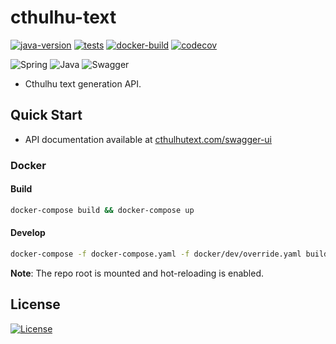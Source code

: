 # cthulhu-text

[![java-version](https://img.shields.io/badge/java-17-green.svg)](https://openjdk.java.net/projects/jdk/17/)
[![tests](https://github.com/mtkhawaja/cthulhu-text/actions/workflows/main.yaml/badge.svg)](https://github.com/mtkhawaja/cthulhu-text/actions/workflows/main.yaml)
[![docker-build](https://github.com/mtkhawaja/cthulhu-text/actions/workflows/docker-image.yml/badge.svg)](https://github.com/mtkhawaja/cthulhu-text/actions/workflows/docker-image.yml)
[![codecov](https://codecov.io/gh/mtkhawaja/cthulhu-text/branch/main/graph/badge.svg?token=4ZRH0VLKJU)](https://codecov.io/gh/mtkhawaja/cthulhu-text)

![Spring](https://img.shields.io/badge/spring-%236DB33F.svg?style=for-the-badge&logo=spring&logoColor=white)
![Java](https://img.shields.io/badge/java-%23ED8B00.svg?style=for-the-badge&logo=java&logoColor=white)
![Swagger](https://img.shields.io/badge/-Swagger-%23Clojure?style=for-the-badge&logo=swagger&logoColor=white)

- Cthulhu text generation API.

## Quick Start

- API documentation available at [cthulhutext.com/swagger-ui](http://www.cthulhutext.com/swagger-ui/)

### Docker

#### Build

```bash
docker-compose build && docker-compose up
```

#### Develop

```bash
docker-compose -f docker-compose.yaml -f docker/dev/override.yaml build && docker-compose up
```

**Note**: The repo root is mounted and hot-reloading is enabled.

## License

[![License](https://img.shields.io/github/license/Ileriayo/markdown-badges?style=for-the-badge)](./LICENSE)